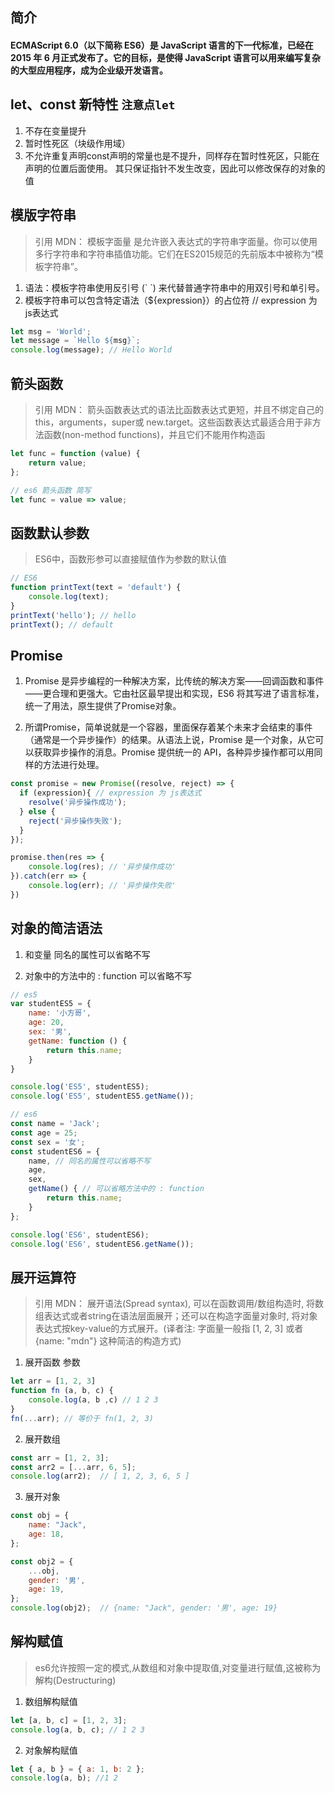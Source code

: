 ## 简介
#### ECMAScript 6.0（以下简称 ES6）是 JavaScript 语言的下一代标准，已经在 2015 年 6 月正式发布了。它的目标，是使得 JavaScript 语言可以用来编写复杂的大型应用程序，成为企业级开发语言。

## let、const 新特性 `注意点let`

1. 不存在变量提升
2. 暂时性死区（块级作用域）
3. 不允许重复声明const声明的常量也是不提升，同样存在暂时性死区，只能在声明的位置后面使用。 其只保证指针不发生改变，因此可以修改保存的对象的值

## 模版字符串

> 引用 MDN： 模板字面量 是允许嵌入表达式的字符串字面量。你可以使用多行字符串和字符串插值功能。它们在ES2015规范的先前版本中被称为“模板字符串”。

1. 语法：模板字符串使用反引号 (\` \`) 来代替普通字符串中的用双引号和单引号。
2. 模板字符串可以包含特定语法（${expression}）的占位符 // expression 为 js表达式

```javascript
let msg = 'World';
let message = `Hello ${msg}`;
console.log(message); // Hello World
```

## 箭头函数

> 引用 MDN： 箭头函数表达式的语法比函数表达式更短，并且不绑定自己的 this，arguments，super或 new.target。这些函数表达式最适合用于非方法函数(non-method functions)，并且它们不能用作构造函

```javascript
let func = function (value) {
    return value;
};

// es6 箭头函数 简写
let func = value => value;
```

## 函数默认参数

> ES6中，函数形参可以直接赋值作为参数的默认值

```javascript
// ES6
function printText(text = 'default') {
    console.log(text);
}
printText('hello'); // hello
printText(); // default
```

## Promise

1. Promise 是异步编程的一种解决方案，比传统的解决方案——回调函数和事件——更合理和更强大。它由社区最早提出和实现，ES6 将其写进了语言标准，统一了用法，原生提供了Promise对象。

2. 所谓Promise，简单说就是一个容器，里面保存着某个未来才会结束的事件（通常是一个异步操作）的结果。从语法上说，Promise 是一个对象，从它可以获取异步操作的消息。Promise 提供统一的 API，各种异步操作都可以用同样的方法进行处理。

```javascript
const promise = new Promise((resolve, reject) => {
  if (expression){ // expression 为 js表达式
    resolve('异步操作成功');
  } else {
    reject('异步操作失败');
  }
});

promise.then(res => {
    console.log(res); // '异步操作成功'
}).catch(err => {
    console.log(err); // '异步操作失败'
})
```

## 对象的简洁语法

1. 和变量 同名的属性可以省略不写

2. 对象中的方法中的 : function 可以省略不写
```javascript
// es5 
var studentES5 = {
    name: '小方哥',
    age: 20,
    sex: '男',
    getName: function () {
        return this.name;
    }
}

console.log('ES5', studentES5);
console.log('ES5', studentES5.getName());

// es6 
const name = 'Jack';
const age = 25;
const sex = '女';
const studentES6 = {
    name, // 同名的属性可以省略不写
    age,
    sex,
    getName() { // 可以省略方法中的 : function
        return this.name;
    }
};

console.log('ES6', studentES6);
console.log('ES6', studentES6.getName());
```

## 展开运算符

> 引用 MDN： 展开语法(Spread syntax), 可以在函数调用/数组构造时, 将数组表达式或者string在语法层面展开；还可以在构造字面量对象时, 将对象表达式按key-value的方式展开。(译者注: 字面量一般指 [1, 2, 3] 或者 {name: "mdn"} 这种简洁的构造方式)

1. 展开函数 参数
```javascript
let arr = [1, 2, 3]
function fn (a, b, c) {
    console.log(a, b ,c) // 1 2 3
}
fn(...arr); // 等价于 fn(1, 2, 3)
```

2. 展开数组
```javascript
const arr = [1, 2, 3];
const arr2 = [...arr, 6, 5];
console.log(arr2);  // [ 1, 2, 3, 6, 5 ]
```

3. 展开对象
```javascript
const obj = {
    name: "Jack",
    age: 18,
};

const obj2 = {
    ...obj,
    gender: '男',
    age: 19,
};
console.log(obj2);  // {name: "Jack", gender: '男', age: 19}
```

## 解构赋值

> es6允许按照一定的模式,从数组和对象中提取值,对变量进行赋值,这被称为解构(Destructuring)

1. 数组解构赋值

```javascript
let [a, b, c] = [1, 2, 3];
console.log(a, b, c); // 1 2 3
```

2. 对象解构赋值

```javascript
let { a, b } = { a: 1, b: 2 };
console.log(a, b); //1 2
```

